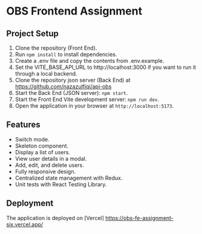# OBS Frontend Assignment

## Project Setup

1. Clone the repository (Front End).
2. Run `npm install` to install dependencies.
3. Create a .env file and copy the contents from .env.example.
4. Set the VITE_BASE_API_URL to http://localhost:3000 if you want to run it through a local backend.
5. Clone the repository json server (Back End) at https://github.com/nazazulfiqi/api-obs
6. Start the Back End (JSON server): `npm start`.
7. Start the Front End Vite development server: `npm run dev`.
8. Open the application in your browser at `http://localhost:5173`.

## Features

- Switch mode.
- Skeleton component.
- Display a list of users.
- View user details in a modal.
- Add, edit, and delete users.
- Fully responsive design.
- Centralized state management with Redux.
- Unit tests with React Testing Library.

## Deployment

The application is deployed on [Vercel] https://obs-fe-assignment-six.vercel.app/

